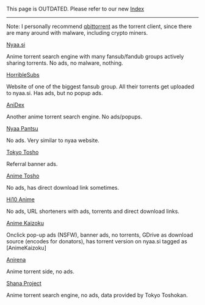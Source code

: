 This page is OUTDATED. Please refer to our new [Index](https://docs.zoho.com.au/sheet/open/stzn58acc24611fea414e8901724ff4510fe8/sheets/Anime)

-------------------------------------


Note: I personally recommend [qbittorrent](https://www.qbittorrent.org/) as the torrent client, since there are many around with malware, including crypto miners.

[Nyaa.si](https://nyaa.si/)

Anime torrent search engine with many fansub/fandub groups actively sharing torrents. No ads, no malware, nothing.

[HorribleSubs](http://horriblesubs.info)

Website of one of the biggest fansub group. All their torrents get uploaded to nyaa.si. Has ads, but no popup ads.

[AniDex](https://anidex.info/)

Another anime torrent search engine. No ads/popups.

[Nyaa Pantsu](https://nyaa.pantsu.cat/)

No ads. Very similar to nyaa website.

[Tokyo Tosho](https://www.tokyotosho.info/)

Referral banner ads.

[Anime Tosho](https://animetosho.org)

No ads, has direct download link sometimes.

[Hi10 Anime](https://hi10anime.com)

No ads, URL shorteners with ads, torrents and direct download links.

[Anime Kaizoku](https://animekaizoku.com)

Onclick pop-up ads (NSFW), banner ads, no torrents, GDrive as download source (encodes for donators), has torrent version on nyaa.si tagged as [AnimeKaizoku]

[Anirena](https://www.anirena.com/)

Anime torrent side, no ads.

[Shana Project](https://www.shanaproject.com)

Anime torrent search engine, no ads, data provided by Tokyo Toshokan.